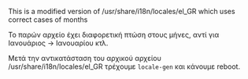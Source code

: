 This is a modified version of /usr/share/i18n/locales/el_GR which uses correct cases of months

Το παρών αρχείο έχει διαφορετική πτώση στους μήνες, αντί για Ιανουάριος -> Ιανουαρίου κτλ.

Μετά την αντικατάσταση του αρχικού αρχείου /usr/share/i18n/locales/el_GR  τρέχουμε `locale-gen` και κάνουμε reboot.
